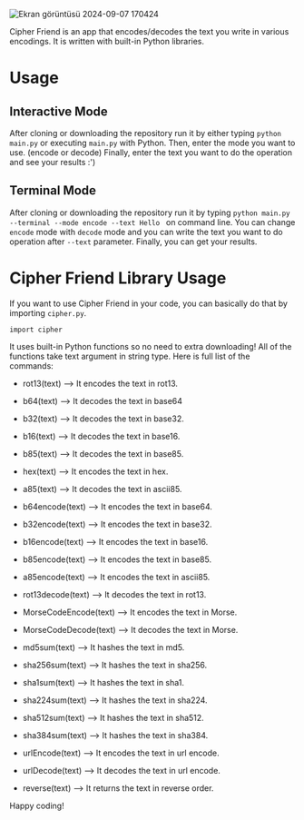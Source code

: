 ![Ekran görüntüsü 2024-09-07 170424](https://github.com/user-attachments/assets/a9b41c34-e660-4505-9107-81e2f7617920)

Cipher Friend is an app that encodes/decodes the text you write in various encodings. It is written with built-in Python libraries.

# Usage

## Interactive Mode

After cloning or downloading the repository run it by either typing `python main.py` or executing `main.py` with Python.
Then, enter the mode you want to use. (encode or decode)
Finally, enter the text you want to do the operation and see your results :')

## Terminal Mode

After cloning or downloading the repository run it by typing `python main.py --terminal --mode encode --text Hello ` on command line. 
You can change `encode` mode with `decode` mode and you can write the text you want to do operation after `--text` parameter.
Finally, you can get your results.

# Cipher Friend Library Usage
If you want to use Cipher Friend in your code, you can basically do that by importing `cipher.py`.
```
import cipher
```
It uses built-in Python functions so no need to extra downloading!
All of the functions take text argument in string type. 
Here is full list of the commands:

+ rot13(text) --> It encodes the text in rot13.

+ b64(text) --> It decodes the text in base64

+ b32(text) --> It decodes the text in base32.

+ b16(text) --> It decodes the text in base16.

+ b85(text) --> It decodes the text in base85.

+ hex(text) --> It encodes the text in hex.

+ a85(text) --> It decodes the text in ascii85.

+ b64encode(text) --> It encodes the text in base64.

+ b32encode(text) --> It encodes the text in base32.

+ b16encode(text) --> It encodes the text in base16.

+ b85encode(text) --> It encodes the text in base85.

+ a85encode(text) --> It encodes the text in ascii85.

+ rot13decode(text) --> It decodes the text in rot13.

+ MorseCodeEncode(text) --> It encodes the text in Morse.

+ MorseCodeDecode(text) --> It decodes the text in Morse.

+ md5sum(text) --> It hashes the text in md5.

+ sha256sum(text) --> It hashes the text in sha256.

+ sha1sum(text) --> It hashes the text in sha1.

+ sha224sum(text) --> It hashes the text in sha224.

+ sha512sum(text) --> It hashes the text in sha512.

+ sha384sum(text) --> It hashes the text in sha384.

+ urlEncode(text) --> It encodes the text in url encode.

+ urlDecode(text) --> It decodes the text in url encode.

+ reverse(text) --> It returns the text in reverse order.

Happy coding!                
